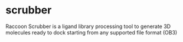 # scrubber
Raccoon Scrubber is a ligand library processing tool to generate 3D molecules ready to dock starting from any supported file format (OB3)
